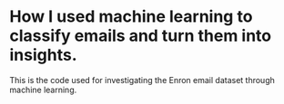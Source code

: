 # How I used machine learning to classify emails and turn them into insights.

This is the code used for investigating the Enron email dataset through machine learning.


